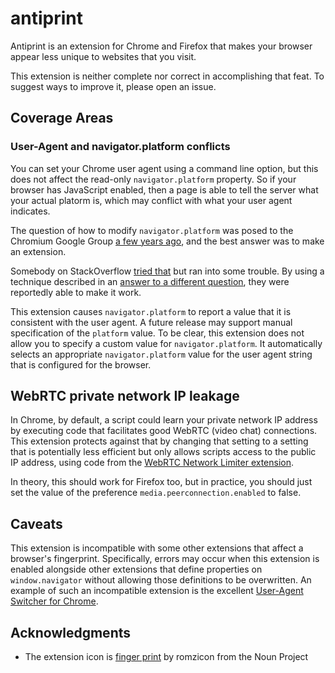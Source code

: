 # antiprint

Antiprint is an extension for Chrome and Firefox that makes your browser appear
less unique to websites that you visit.

This extension is neither complete nor correct in accomplishing that feat. To
suggest ways to improve it, please open an issue.

## Coverage Areas

### User-Agent and navigator.platform conflicts

You can set your Chrome user agent using a command line option, but this does
not affect the read-only `navigator.platform` property. So if your browser
has JavaScript enabled, then a page is able to tell the server what your actual
platorm is, which may conflict with what your user agent indicates.

The question of how to modify `navigator.platform` was posed to the Chromium
Google Group [a few years ago][google-group-question], and the best answer was 
to make an extension.

Somebody on StackOverflow [tried that](https://stackoverflow.com/questions/38808968)
but ran into some trouble. By using a technique described in an [answer to a different
question][helpful-so-answer], they were reportedly able to make it work.

This extension causes `navigator.platform` to report a value that it is 
consistent with the user agent. A future release may support manual 
specification of the `platform` value. To be clear, this extension does not 
allow you to specify a custom value for `navigator.platform`. It automatically 
selects an appropriate `navigator.platform` value for the user agent string 
that is configured for the browser.

## WebRTC private network IP leakage

In Chrome, by default, a script could learn your private network IP address by executing
code that facilitates good WebRTC (video chat) connections. This extension protects
against that by changing that setting to a setting that is potentially less efficient
but only allows scripts access to the public IP address, using code from the 
[WebRTC Network Limiter extension][chrome-webrtc-network-limiter]. 

In theory, this should work for Firefox too, but in practice, you should just set 
the value of the preference `media.peerconnection.enabled` to false.

## Caveats

This extension is incompatible with some other extensions that affect a browser's
fingerprint. Specifically, errors may occur when this extension is enabled alongside
other extensions that define properties on `window.navigator` without allowing those
definitions to be overwritten. An example of such an incompatible extension is the 
excellent [User-Agent Switcher for Chrome][chrome-ua-switcher]. 

## Acknowledgments

* The extension icon is [finger print](https://thenounproject.com/term/finger-print/183380/) 
  by romzicon from the Noun Project

[google-group-question]: https://groups.google.com/a/chromium.org/forum/#!topic/chromium-discuss/8cCllrVX4kI
[helpful-so-answer]: https://stackoverflow.com/questions/9515704/insert-code-into-the-page-context-using-a-content-script/9517879#9517879
[chrome-ua-switcher]: https://chrome.google.com/webstore/detail/user-agent-switcher-for-c/djflhoibgkdhkhhcedjiklpkjnoahfmg
[chrome-webrtc-network-limiter]: https://chrome.google.com/webstore/detail/webrtc-network-limiter/npeicpdbkakmehahjeeohfdhnlpdklia


